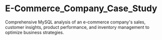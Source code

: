 # E-Commerce_Company_Case_Study
Comprehensive MySQL analysis of an e-commerce company's sales, customer insights, product performance, and inventory management to optimize business strategies.
